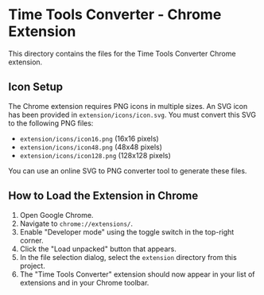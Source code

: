 # Time Tools Converter - Chrome Extension

This directory contains the files for the Time Tools Converter Chrome extension.

## Icon Setup

The Chrome extension requires PNG icons in multiple sizes. An SVG icon has been provided in `extension/icons/icon.svg`. You must convert this SVG to the following PNG files:

- `extension/icons/icon16.png` (16x16 pixels)
- `extension/icons/icon48.png` (48x48 pixels)
- `extension/icons/icon128.png` (128x128 pixels)

You can use an online SVG to PNG converter tool to generate these files.

## How to Load the Extension in Chrome

1.  Open Google Chrome.
2.  Navigate to `chrome://extensions/`.
3.  Enable "Developer mode" using the toggle switch in the top-right corner.
4.  Click the "Load unpacked" button that appears.
5.  In the file selection dialog, select the `extension` directory from this project.
6.  The "Time Tools Converter" extension should now appear in your list of extensions and in your Chrome toolbar.
